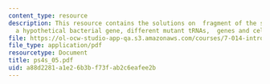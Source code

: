 ```yaml
---
content_type: resource
description: This resource contains the solutions on  fragment of the sequence of
  a hypothetical bacterial gene, different mutant tRNAs,  genes and cell disease.
file: https://ol-ocw-studio-app-qa.s3.amazonaws.com/courses/7-014-introductory-biology-spring-2005/a88d2281a1e26b3bf73fab2c6eafee2b_ps4s_05.pdf
file_type: application/pdf
resourcetype: Document
title: ps4s_05.pdf
uid: a88d2281-a1e2-6b3b-f73f-ab2c6eafee2b
---
```

